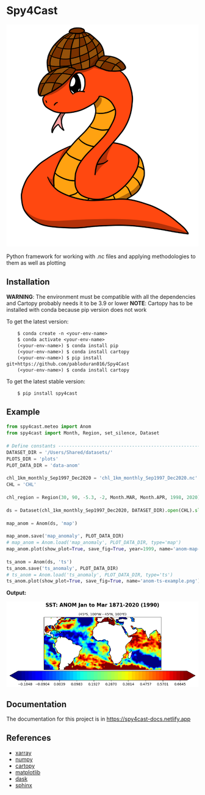 # Spy4Cast
![Icon](docs/source/_static/favicon.png)

Python framework for working with .nc files and applying methodologies to them as well as plotting


## Installation
**WARNING**: The environment must be compatible with all the dependencies and Cartopy probably needs it to be 3.9 or lower
**NOTE**: Cartopy has to be installed with conda because pip version does not work

To get the latest version:
```console
    $ conda create -n <your-env-name>
    $ conda activate <your-env-name>
    (<your-env-name>) $ conda install pip
    (<your-env-name>) $ conda install cartopy
    (<your-env-name>) $ pip install git+https://github.com/pabloduran016/Spy4Cast
    (<your-env-name>) $ conda install cartopy
```

To get the latest stable version:
```console
    $ pip install spy4cast
```

## Example

```python
from spy4cast.meteo import Anom
from spy4cast import Month, Region, set_silence, Dataset

# Define constants ---------------------------------------------------------------------------------- #
DATASET_DIR = '/Users/Shared/datasets/'
PLOTS_DIR = 'plots'
PLOT_DATA_DIR = 'data-anom'

chl_1km_monthly_Sep1997_Dec2020 = 'chl_1km_monthly_Sep1997_Dec2020.nc'
CHL = 'CHL'

chl_region = Region(30, 90, -5.3, -2, Month.MAR, Month.APR, 1998, 2020)

ds = Dataset(chl_1km_monthly_Sep1997_Dec2020, DATASET_DIR).open(CHL).slice(chl_region)

map_anom = Anom(ds, 'map')

map_anom.save('map_anomaly', PLOT_DATA_DIR)
# map_anom = Anom.load('map_anomaly', PLOT_DATA_DIR, type='map')
map_anom.plot(show_plot=True, save_fig=True, year=1999, name='anom-map-example.png', cmap='jet')

ts_anom = Anom(ds, 'ts')
ts_anom.save('ts_anomaly', PLOT_DATA_DIR)
# ts_anom = Anom.load('ts_anomaly', PLOT_DATA_DIR, type='ts')
ts_anom.plot(show_plot=True, save_fig=True, name='anom-ts-example.png')
```

**Output:**

![Example 1 plot](examples/anomer_example.png)

## Documentation
The documentation for this project is in https://spy4cast-docs.netlify.app

## References
- [xarray](https://www.xarray.pydata.org/en/stable/)
- [numpy](https://www.numpy.org/)
- [cartopy](https://www.scitools.org.uk/cartopy/docs/latest/)
- [matplotlib](https://www.matplotlib.org/stable/api/text_api.html#matplotlib.text.Text)
- [dask](https://www.dask.org/)
- [sphinx](https://www.sphinx-doc.org/)
